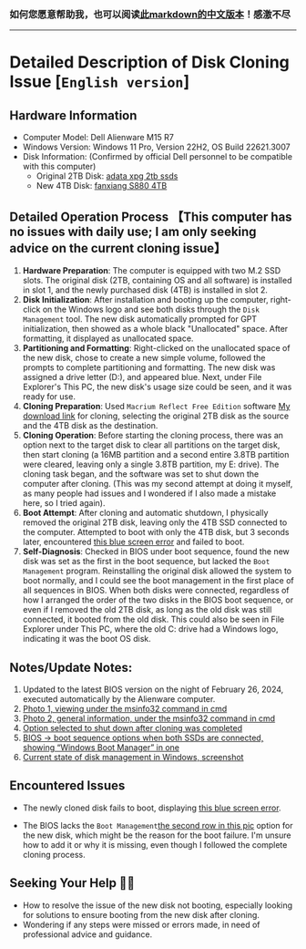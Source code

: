 ### 如何您愿意帮助我，也可以阅读[此markdown的中文版本](README_CN.md)！感激不尽
----
# Detailed Description of Disk Cloning Issue [`English version`]

## Hardware Information

- Computer Model: Dell Alienware M15 R7
- Windows Version: Windows 11 Pro, Version 22H2, OS Build 22621.3007
- Disk Information: (Confirmed by official Dell personnel to be compatible with this computer)
  - Original 2TB Disk: [adata xpg 2tb ssds](https://www.adata.com/us/xpg/830)
  - New 4TB Disk: [fanxiang S880 4TB](https://www.amazon.ca/fanxiang-S880-Internal-Solid-State/dp/B0C6DL33T5)

## Detailed Operation Process 【This computer has no issues with daily use; I am only seeking advice on the current cloning issue】

1. **Hardware Preparation**: The computer is equipped with two M.2 SSD slots. The original disk (2TB, containing OS and all software) is installed in slot 1, and the newly purchased disk (4TB) is installed in slot 2.
2. **Disk Initialization**: After installation and booting up the computer, right-click on the Windows logo and see both disks through the `Disk Management` tool. The new disk automatically prompted for GPT initialization, then showed as a whole black "Unallocated" space. After formatting, it displayed as unallocated space.
3. **Partitioning and Formatting**: Right-clicked on the unallocated space of the new disk, chose to create a new simple volume, followed the prompts to complete partitioning and formatting. The new disk was assigned a drive letter (D:), and appeared blue. Next, under File Explorer's This PC, the new disk's usage size could be seen, and it was ready for use.
4. **Cloning Preparation**: Used `Macrium Reflect Free Edition` software [My download link](https://www.majorgeeks.com/files/details/macrium_reflect_free_edition.html) for cloning, selecting the original 2TB disk as the source and the 4TB disk as the destination.
5. **Cloning Operation**: Before starting the cloning process, there was an option next to the target disk to clear all partitions on the target disk, then start cloning (a 16MB partition and a second entire 3.8TB partition were cleared, leaving only a single 3.8TB partition, my E: drive). The cloning task began, and the software was set to shut down the computer after cloning. (This was my second attempt at doing it myself, as many people had issues and I wondered if I also made a mistake here, so I tried again).
6. **Boot Attempt**: After cloning and automatic shutdown, I physically removed the original 2TB disk, leaving only the 4TB SSD connected to the computer. Attempted to boot with only the 4TB disk, but 3 seconds later, encountered [this blue screen error](blue_screen_standalone_new_ssd.jpg) and failed to boot.
7. **Self-Diagnosis**: Checked in BIOS under boot sequence, found the new disk was set as the first in the boot sequence, but lacked the `Boot Management` program. Reinstalling the original disk allowed the system to boot normally, and I could see the boot management in the first place of all sequences in BIOS. When both disks were connected, regardless of how I arranged the order of the two disks in the BIOS boot sequence, or even if I removed the old 2TB disk, as long as the old disk was still connected, it booted from the old disk. This could also be seen in File Explorer under This PC, where the old C: drive had a Windows logo, indicating it was the boot OS disk.

## Notes/Update Notes:

1. Updated to the latest BIOS version on the night of February 26, 2024, executed automatically by the Alienware computer.
2. [Photo 1, viewing under the msinfo32 command in cmd](msinfo32_ssd1.jpg)
3. [Photo 2, general information, under the msinfo32 command in cmd](msinfo32_general.jpg)
4. [Option selected to shut down after cloning was completed](choose_to_shut_down_after_cloned.jpg)
5. [BIOS -> boot sequence options when both SSDs are connected, showing “Windows Boot Manager” in one](two_ssds_connected.PNG)
6. [Current state of disk management in Windows, screenshot](disk_management_right_now.png)

## Encountered Issues

- The newly cloned disk fails to boot, displaying [this blue screen error](blue_screen_standalone_new_ssd.jpg).

- The BIOS lacks the `Boot Management`[the second row in this pic](two_ssds_connected.PNG) option for the new disk, which might be the reason for the boot failure. I'm unsure how to add it or why it is missing, even though I followed the complete cloning process.

## Seeking Your Help 🙇‍🙏

- How to resolve the issue of the new disk not booting, especially looking for solutions to ensure booting from the new disk after cloning.
- Wondering if any steps were missed or errors made, in need of professional advice and guidance.
